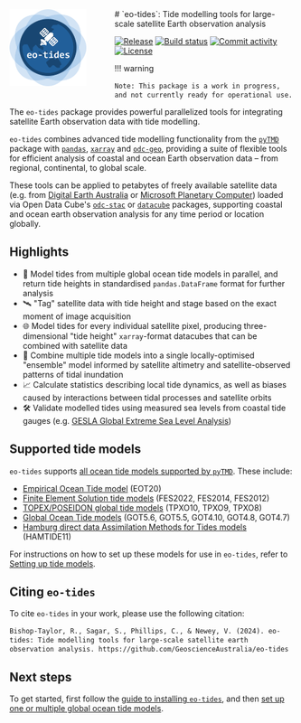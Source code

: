 <img style="float: left; margin: 0 50px 0 0;" src="assets/eo-tides-logo-256.png" width="136">
# `eo-tides`: Tide modelling tools for large-scale satellite Earth observation analysis

[![Release](https://img.shields.io/github/v/release/GeoscienceAustralia/eo-tides)](https://img.shields.io/github/v/release/GeoscienceAustralia/eo-tides)
[![Build status](https://img.shields.io/github/actions/workflow/status/GeoscienceAustralia/eo-tides/main.yml?branch=main)](https://github.com/GeoscienceAustralia/eo-tides/actions/workflows/main.yml?query=branch%3Amain)
[![Commit activity](https://img.shields.io/github/commit-activity/m/GeoscienceAustralia/eo-tides)](https://img.shields.io/github/commit-activity/m/GeoscienceAustralia/eo-tides)
[![License](https://img.shields.io/github/license/GeoscienceAustralia/eo-tides)](https://img.shields.io/github/license/GeoscienceAustralia/eo-tides)

!!! warning

    Note: This package is a work in progress, and not currently ready for operational use.

The `eo-tides` package provides powerful parallelized tools for integrating satellite Earth observation data with tide modelling.

`eo-tides` combines advanced tide modelling functionality from the [`pyTMD`](https://pytmd.readthedocs.io/en/latest/) package with [`pandas`](https://pandas.pydata.org/docs/index.html), [`xarray`](https://docs.xarray.dev/en/stable/) and [`odc-geo`](https://odc-geo.readthedocs.io/en/latest/), providing a suite of flexible tools for efficient analysis of coastal and ocean Earth observation data – from regional, continental, to global scale.

These tools can be applied to petabytes of freely available satellite data (e.g. from [Digital Earth Australia](https://knowledge.dea.ga.gov.au/) or [Microsoft Planetary Computer](https://planetarycomputer.microsoft.com/)) loaded via Open Data Cube's [`odc-stac`](https://odc-stac.readthedocs.io/en/latest/) or [`datacube`](https://opendatacube.readthedocs.io/en/latest/) packages, supporting coastal and ocean earth observation analysis for any time period or location globally.

## Highlights

- 🌊 Model tides from multiple global ocean tide models in parallel, and return tide heights in standardised `pandas.DataFrame` format for further analysis
- 🛰️ "Tag" satellite data with tide height and stage based on the exact moment of image acquisition
- 🌐 Model tides for every individual satellite pixel, producing three-dimensional "tide height" `xarray`-format datacubes that can be combined with satellite data
- 🎯 Combine multiple tide models into a single locally-optimised "ensemble" model informed by satellite altimetry and satellite-observed patterns of tidal inundation
- 📈 Calculate statistics describing local tide dynamics, as well as biases caused by interactions between tidal processes and satellite orbits
- 🛠️ Validate modelled tides using measured sea levels from coastal tide gauges (e.g. [GESLA Global Extreme Sea Level Analysis](https://gesla.org/))

## Supported tide models

`eo-tides` supports [all ocean tide models supported by `pyTMD`](https://pytmd.readthedocs.io/en/latest/getting_started/Getting-Started.html#model-database). These include:

- [Empirical Ocean Tide model](https://doi.org/10.5194/essd-13-3869-2021) (EOT20)
- [Finite Element Solution tide models](https://doi.org/10.5194/os-2020-96) (FES2022, FES2014, FES2012)
- [TOPEX/POSEIDON global tide models](https://www.tpxo.net/global) (TPXO10, TPXO9, TPXO8)
- [Global Ocean Tide models](https://doi.org/10.1002/2016RG000546) (GOT5.6, GOT5.5, GOT4.10, GOT4.8, GOT4.7)
- [Hamburg direct data Assimilation Methods for Tides models](https://doi.org/10.1002/2013JC009766) (HAMTIDE11)

For instructions on how to set up these models for use in `eo-tides`, refer to [Setting up tide models](setup.md).

## Citing `eo-tides`

To cite `eo-tides` in your work, please use the following citation:

```
Bishop-Taylor, R., Sagar, S., Phillips, C., & Newey, V. (2024). eo-tides: Tide modelling tools for large-scale satellite earth observation analysis. https://github.com/GeoscienceAustralia/eo-tides
```

## Next steps

To get started, first follow the [guide to installing `eo-tides`](install.md), and then [set up one or multiple global ocean tide models](setup.md).
